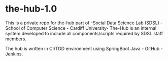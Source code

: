 # the-hub-1.0
This is a private repo for the-hub part of -Social Data Science Lab (SDSL) - School of Computer Science - Cardiff University-
The-Hub is an internal system developed to include all components/scripts required by SDSL staff members.

The hub is written in CI/TDD environment using SpringBoot Java - GitHub - Jenkins.
